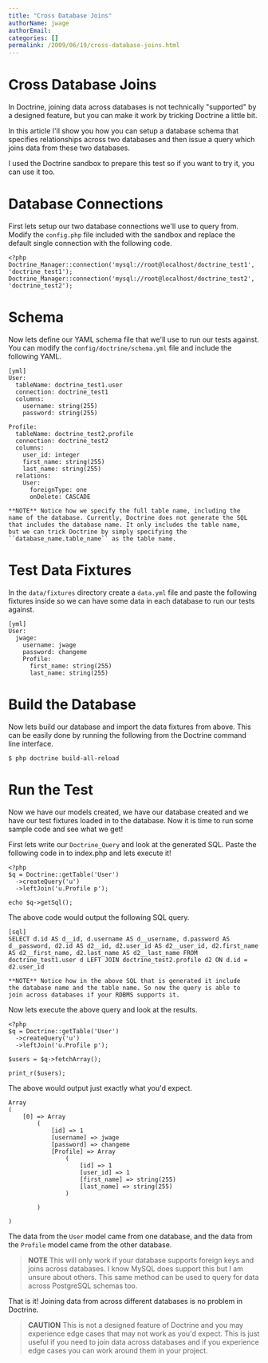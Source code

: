 ```yaml
---
title: "Cross Database Joins"
authorName: jwage
authorEmail:
categories: []
permalink: /2009/06/19/cross-database-joins.html
---
```

Cross Database Joins
====================

In Doctrine, joining data across databases is not technically
"supported" by a designed feature, but you can make it work by tricking
Doctrine a little bit.

In this article I'll show you how you can setup a database schema that
specifies relationships across two databases and then issue a query
which joins data from these two databases.

I used the Doctrine sandbox to prepare this test so if you want to try
it, you can use it too.

Database Connections
====================

First lets setup our two database connections we'll use to query from.
Modify the `config.php` file included with the sandbox and replace the
default single connection with the following code.

~~~~ {.sourceCode .php}
<?php
Doctrine_Manager::connection('mysql://root@localhost/doctrine_test1', 'doctrine_test1');
Doctrine_Manager::connection('mysql://root@localhost/doctrine_test2', 'doctrine_test2');
~~~~

Schema
======

Now lets define our YAML schema file that we'll use to run our tests
against. You can modify the `config/doctrine/schema.yml` file and
include the following YAML.

    [yml]
    User:
      tableName: doctrine_test1.user
      connection: doctrine_test1
      columns:
        username: string(255)
        password: string(255)

    Profile:
      tableName: doctrine_test2.profile
      connection: doctrine_test2
      columns:
        user_id: integer
        first_name: string(255)
        last_name: string(255)
      relations:
        User:
          foreignType: one
          onDelete: CASCADE

    **NOTE** Notice how we specify the full table name, including the
    name of the database. Currently, Doctrine does not generate the SQL
    that includes the database name. It only includes the table name,
    but we can trick Doctrine by simply specifying the
    ``database_name.table_name`` as the table name.

Test Data Fixtures
==================

In the `data/fixtures` directory create a `data.yml` file and paste the
following fixtures inside so we can have some data in each database to
run our tests against.

    [yml]
    User:
      jwage:
        username: jwage
        password: changeme
        Profile:
          first_name: string(255)
          last_name: string(255)

Build the Database
==================

Now lets build our database and import the data fixtures from above.
This can be easily done by running the following from the Doctrine
command line interface.

    $ php doctrine build-all-reload

Run the Test
============

Now we have our models created, we have our database created and we have
our test fixtures loaded in to the database. Now it is time to run some
sample code and see what we get!

First lets write our `Doctrine_Query` and look at the generated SQL.
Paste the following code in to index.php and lets execute it!

~~~~ {.sourceCode .php}
<?php
$q = Doctrine::getTable('User')
  ->createQuery('u')
  ->leftJoin('u.Profile p');

echo $q->getSql();
~~~~

The above code would output the following SQL query.

    [sql]
    SELECT d.id AS d__id, d.username AS d__username, d.password AS d__password, d2.id AS d2__id, d2.user_id AS d2__user_id, d2.first_name AS d2__first_name, d2.last_name AS d2__last_name FROM doctrine_test1.user d LEFT JOIN doctrine_test2.profile d2 ON d.id = d2.user_id

    **NOTE** Notice how in the above SQL that is generated it include
    the database name and the table name. So now the query is able to
    join across databases if your RDBMS supports it.

Now lets execute the above query and look at the results.

~~~~ {.sourceCode .php}
<?php
$q = Doctrine::getTable('User')
  ->createQuery('u')
  ->leftJoin('u.Profile p');

$users = $q->fetchArray();

print_r($users);
~~~~

The above would output just exactly what you'd expect.

    Array
    (
        [0] => Array
            (
                [id] => 1
                [username] => jwage
                [password] => changeme
                [Profile] => Array
                    (
                        [id] => 1
                        [user_id] => 1
                        [first_name] => string(255)
                        [last_name] => string(255)
                    )

            )

    )

The data from the `User` model came from one database, and the data from
the `Profile` model came from the other database.

> **NOTE** This will only work if your database supports foreign keys
> and joins across databases. I know MySQL does support this but I am
> unsure about others. This same method can be used to query for data
> across PostgreSQL schemas too.

That is it! Joining data from across different databases is no problem
in Doctrine.

> **CAUTION** This is not a designed feature of Doctrine and you may
> experience edge cases that may not work as you'd expect. This is just
> useful if you need to join data across databases and if you experience
> edge cases you can work around them in your project.
